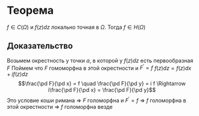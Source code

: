 # Теорема
$f \in C(\Omega)$ и $f(z) dz$ локально точная в $\Omega$. Тогда $f \in H(\Omega)$ 
## Доказательство
Возьмем окрестность у точки $a$, в которой у $f(z) dz$ есть первообразная $F$
Поймем что $F$ гомоморфна в этой окрестности и $F^\prime = f$ 
$f(z) dz = f(z) dx + if(z) dz$
$$\frac{\pd F}{\pd x} = f \quad \frac{\pd F}{\pd y} = i f \Rightarrow i\frac{\pd F}{\pd x} = \frac{\pd F}{\pd y}$$
Это условие коши римана $\Rightarrow$ $F$ голоморфна и $F^\prime = f$ $\Rightarrow$ $f$ голоморфна в этой окрестности $\Rightarrow$ $f$ голоморфна везде
